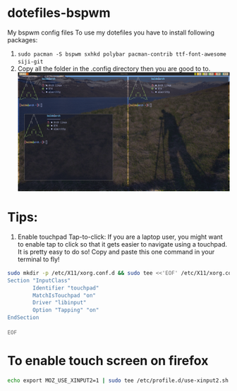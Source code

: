 # dotefiles-bspwm
My bspwm config files
To use my dotefiles you have to install following packages:
1. ```sudo pacman -S bspwm sxhkd polybar pacman-contrib ttf-font-awesome siji-git```
2. Copy all the folder in the .config directory then you are good to to.
![bspwm](img.png)

# Tips:
1. Enable touchpad Tap-to-click:
If you are a laptop user, you might want to enable tap to click so that it gets easier to navigate using a touchpad.
It is pretty easy to do so! Copy and paste this one command in your terminal to
fly!<br>
```bash
sudo mkdir -p /etc/X11/xorg.conf.d && sudo tee <<'EOF' /etc/X11/xorg.conf.d/90-touchpad.conf 1> /dev/null
Section "InputClass"
        Identifier "touchpad"
        MatchIsTouchpad "on"
        Driver "libinput"
        Option "Tapping" "on"
EndSection

EOF
```

# To enable touch screen on firefox
```bash
echo export MOZ_USE_XINPUT2=1 | sudo tee /etc/profile.d/use-xinput2.sh
```

